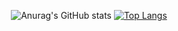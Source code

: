 <!-- <div align="center">
  
  ![header](https://capsule-render.vercel.app/api?type=waving&color=auto&height=300&section=header&text=Kim%20Haena&fontSize=80&animation=fadeIn)
</div>
 -->
<span align="center">
  
  ![Anurag's GitHub stats](https://github-readme-stats.vercel.app/api?username=kimhn0605&show_icons=true&theme=radical)
  [![Top Langs](https://github-readme-stats.vercel.app/api/top-langs/?username=kimhn0605&layout=compact)](https://github.com/anuraghazra/github-readme-stats)

</span>

